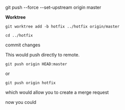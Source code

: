 git push --force --set-upstream origin master

**Worktree**

`git worktree add -b hotfix ../hotfix origin/master`

`cd ../hotfix`

commit changes

This would push directly to remote. 

`git push origin HEAD:master`

or

`git push origin hotfix`

which would allow you to create a merge request

now you could 

